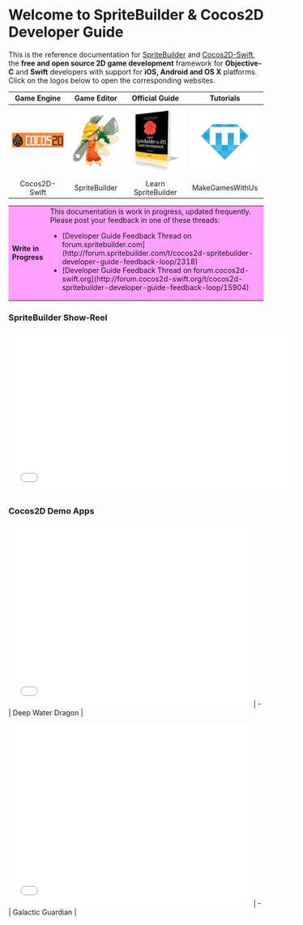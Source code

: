 # Welcome to SpriteBuilder & Cocos2D Developer Guide

This is the reference documentation for [SpriteBuilder](http://www.spritebuilder.com) and [Cocos2D-Swift](http://www.cocos2d-swift.org), the **free and open source 2D game development** framework for **Objective-C** and **Swift** developers with support for **iOS, Android and OS X** platforms. Click on the logos below to open the corresponding websites.

Game Engine | Game Editor | Official Guide | Tutorials
:-: | :-: | :-: | :-:
[![Cocos2D-Swift](intro-cocos2d-logo.png "Cocos2D-Swift")](http://www.cocos2d-swift.org) | [![SpriteBuilder Logo](intro-spritebuilder-logo.png "SpriteBuilder")](http://www.spritebuilder.com) | [![Learn SpriteBuilder](intro-learn-spritebuilder-book-cover.png "The Official Guide")](http://www.apress.com/9781484202630) | [![MakeGamesWith.Us](intro-mgwu-logo.png "Make Games With Us: Online Academy")](https://www.makegameswith.us/home/)
Cocos2D-Swift | SpriteBuilder | Learn SpriteBuilder | MakeGamesWithUs

<p/>
<table border="0"><tr><td width="48px" bgcolor="#ffa0ff"><strong>Write in Progress</strong></td><td bgcolor="#ffa0ff">
This documentation is work in progress, updated frequently. Please post your feedback in one of these threads:
<p/>
<ul>
<li>[Developer Guide Feedback Thread on forum.spritebuilder.com](http://forum.spritebuilder.com/t/cocos2d-spritebuilder-developer-guide-feedback-loop/2318)</li>
<li>[Developer Guide Feedback Thread on forum.cocos2d-swift.org](http://forum.cocos2d-swift.org/t/cocos2d-spritebuilder-developer-guide-feedback-loop/15904)</li>
</ul>
</td></tr></table>

### SpriteBuilder Show-Reel

<iframe width="568" height="320" src="//www.youtube-nocookie.com/embed/7dyj6NkM8Ew?rel=0&amp;showinfo=0" 
frameborder="0" allowfullscreen></iframe> 

### Cocos2D Demo Apps

<iframe width="480" height="360" src="//www.youtube-nocookie.com/embed/eGLy7hQLiOM?rel=0&amp;showinfo=0" frameborder="0" allowfullscreen></iframe> |
- |
Deep Water Dragon |

<p/>

<iframe width="480" height="360" src="//www.youtube-nocookie.com/embed/bvzviDoJE-Y?rel=0&amp;showinfo=0" frameborder="0" allowfullscreen></iframe> |
- |
Galactic Guardian |

